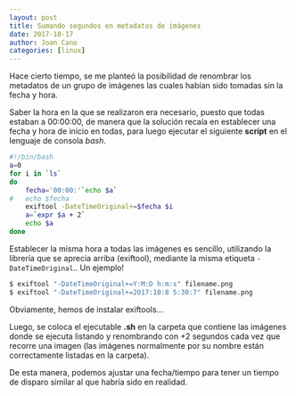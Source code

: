 ```yaml
---
layout: post
title: Sumando segundos en metadatos de imágenes
date: 2017-10-17
author: Joan Cano
categories: [linux]
---
```

Hace cierto tiempo, se me planteó la posibilidad de renombrar los metadatos de un grupo de imágenes
las cuales habían sido tomadas sin la fecha y hora.

Saber la hora en la que se realizaron era necesario, puesto que todas estaban a 00:00:00, de manera
que la solución recaía en establecer una fecha y hora de inicio en todas, para luego ejecutar el siguiente **script**
en el lenguaje de consola *bash*.

```bash
#!/bin/bash
a=0
for i in `ls`
do
	fecha='00:00:'`echo $a`
#	echo $fecha
	exiftool -DateTimeOriginal+=$fecha $i
	a=`expr $a + 2`
	echo $a
done
```

Establecer la misma hora a todas las imágenes es sencillo, utilizando la librería que se aprecia arriba (exiftool),
mediante la misma etiqueta `-DateTimeOriginal`.. Un ejemplo!

```bash
$ exiftool "-DateTimeOriginal+=Y:M:D h:m:s" filename.png
$ exiftool "-DateTimeOriginal+=2017:10:8 5:30:7" filename.png
```

Obviamente, hemos de instalar exiftools...

Luego, se coloca el ejecutable **.sh** en la carpeta que contiene las imágenes donde se ejecuta
listando y renombrando con +2 segundos cada vez que recorre una imagen (las imágenes normalmente por su nombre están correctamente listadas en la carpeta).

De esta manera, podemos ajustar una fecha/tiempo para tener un tiempo de disparo similar al que habría sido en realidad.
